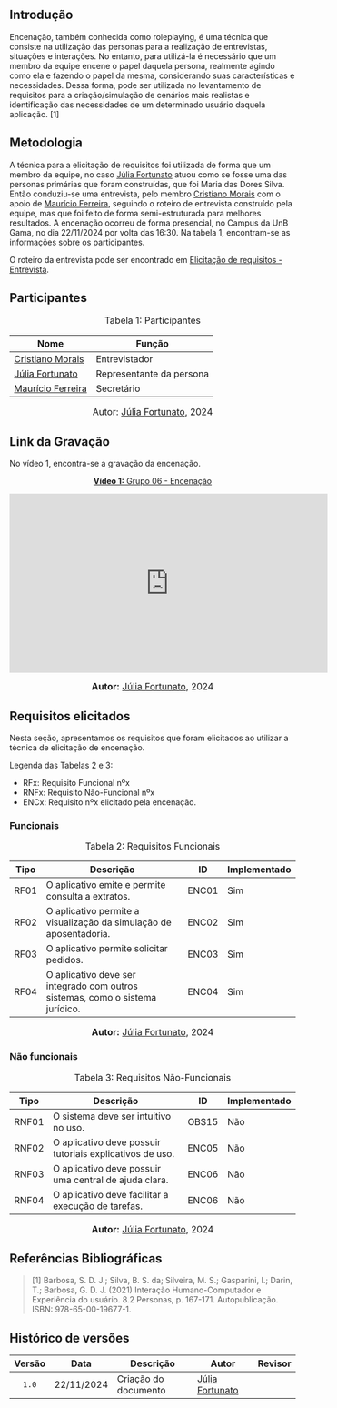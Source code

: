 ## Introdução

Encenação, também conhecida como roleplaying, é uma técnica que consiste na utilização das personas para a realização de entrevistas, situações e interações. No entanto, para utilizá-la é necessário que um membro da equipe encene o papel daquela persona, realmente agindo como ela e fazendo o papel da mesma, considerando suas características e necessidades. Dessa forma, pode ser utilizada no levantamento de requisitos para a criação/simulação de cenários mais realistas e identificação das necessidades de um determinado usuário daquela aplicação. [1]

## Metodologia

A técnica para a elicitação de requisitos foi utilizada de forma que um membro da equipe, no caso [Júlia Fortunato](https://github.com/julia-fortunato) atuou como se fosse uma das personas primárias que foram construídas, que foi Maria das Dores Silva.
Então conduziu-se uma entrevista, pelo membro [Cristiano Morais](https://github.com/CristianoMoraiss) com o apoio de [Maurício Ferreira](https://github.com/mauricio-araujoo), seguindo o roteiro de entrevista construído pela equipe, mas que foi feito de forma semi-estruturada para melhores resultados. A encenação ocorreu de forma presencial, no Campus da UnB Gama, no dia 22/11/2024 por volta das 16:30. Na tabela 1, encontram-se as informações sobre os participantes.

O roteiro da entrevista pode ser encontrado em [Elicitação de requisitos - Entrevista](https://github.com/julia-fortunato).

## Participantes

<font size="3"><p style="text-align: center">Tabela 1: Participantes</p></font>

<center>

| Nome                                                     | Função                   |
| -------------------------------------------------------- | ------------------------ |
| [Cristiano Morais](https://github.com/CristianoMoraiss)  | Entrevistador            |
| [Júlia Fortunato](https://github.com/julia-fortunato)    | Representante da persona |
| [Maurício Ferreira](https://github.com/mauricio-araujoo) | Secretário               |

</center>

<font size="3"><p style="text-align: center">Autor: [Júlia Fortunato](https://github.com/julia-fortunato), 2024</p></font>

## Link da Gravação

No vídeo 1, encontra-se a gravação da encenação.

<div align="center">
<p style="text-align: center"><a href="https://youtu.be/AnPNVZCi7Bw?si=KWEoan4GJb_iIfOO" target="blanket"><b>Vídeo 1:</b> Grupo 06 - Encenação</a></p>

<iframe width="560" height="315" src="https://www.youtube.com/embed/AnPNVZCi7Bw?si=KWEoan4GJb_iIfOO" title="Apresentação 1" frameborder="0" allow="accelerometer; autoplay; clipboard-write; encrypted-media; gyroscope; picture-in-picture; web-share" allowfullscreen></iframe>

<font size="3"><p style="text-align: center"><b>Autor:</b> <a href="https://github.com/julia-fortunato">Júlia Fortunato</a>, 2024</p></font>

</div >

## Requisitos elicitados

Nesta seção, apresentamos os requisitos que foram elicitados ao utilizar a técnica de elicitação de encenação.

Legenda das Tabelas 2 e 3:

- RFx: Requisito Funcional nºx
- RNFx: Requisito Não-Funcional nºx
- ENCx: Requisito nºx elicitado pela encenação.

### Funcionais

<font size="3"><p style="text-align: center">Tabela 2: Requisitos Funcionais</p></font>

<center>

| Tipo | Descrição                                                                     | <a id="anchor_OBS" style="visibility: hidden;"></a> ID | Implementado |
| ---- | ----------------------------------------------------------------------------- | ------------------------------------------------------ | ------------ |
| RF01 | O aplicativo emite e permite consulta a extratos.                             | ENC01                                                  | Sim          |
| RF02 | O aplicativo permite a visualização da simulação de aposentadoria.            | ENC02                                                  | Sim          |
| RF03 | O aplicativo permite solicitar pedidos.                                       | ENC03                                                  | Sim          |
| RF04 | O aplicativo deve ser integrado com outros sistemas, como o sistema jurídico. | ENC04                                                  | Sim          |

</center>

<font size="3"><p style="text-align: center"><b>Autor:</b> <a href="https://github.com/julia-fortunato">Júlia Fortunato</a>, 2024</p></font>

### Não funcionais

<font size="3"><p style="text-align: center">Tabela 3: Requisitos Não-Funcionais</p></font>

<center>

| Tipo  | Descrição                                                | <a id="anchor_OBSNF" style="visibility: hidden;"></a>ID | Implementado |
| ----- | -------------------------------------------------------- | ------------------------------------------------------- | ------------ |
| RNF01 | O sistema deve ser intuitivo no uso.                     | OBS15                                                   | Não          |
| RNF02 | O aplicativo deve possuir tutoriais explicativos de uso. | ENC05                                                   | Não          |
| RNF03 | O aplicativo deve possuir uma central de ajuda clara.    | ENC06                                                   | Não          |
| RNF04 | O aplicativo deve facilitar a execução de tarefas.       | ENC06                                                   | Não          |

</center>

<font size="3"><p style="text-align: center"><b>Autor:</b> <a href="https://github.com/julia-fortunato">Júlia Fortunato</a>, 2024</p></font>

## Referências Bibliográficas

> [1] Barbosa, S. D. J.; Silva, B. S. da; Silveira, M. S.; Gasparini, I.; Darin, T.; Barbosa, G. D. J. (2021) Interação Humano-Computador e Experiência do usuário. 8.2 Personas, p. 167-171. Autopublicação. ISBN: 978-65-00-19677-1.

## Histórico de versões

| Versão | Data       | Descrição            | Autor                                                 |         Revisor         |
| :----: | ---------- | -------------------- | ----------------------------------------------------- | :---------------------: |
| `1.0`  | 22/11/2024 | Criação do documento | [Júlia Fortunato](https://github.com/julia-fortunato) | [](https://github.com/) |
